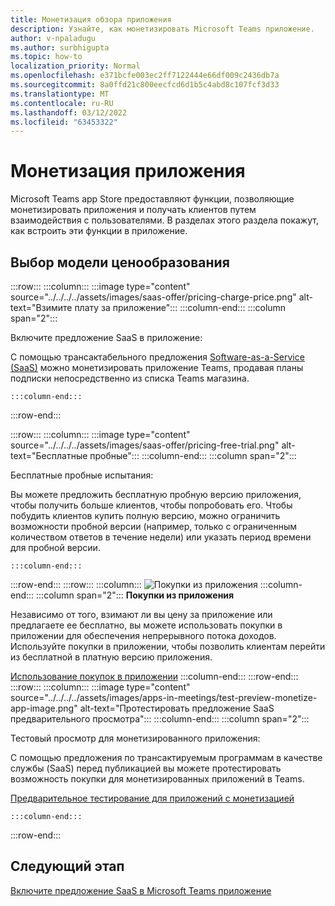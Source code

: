 ```yaml
---
title: Монетизация обзора приложения
description: Узнайте, как монетизировать Microsoft Teams приложение.
author: v-npaladugu
ms.author: surbhigupta
ms.topic: how-to
localization_priority: Normal
ms.openlocfilehash: e371bcfe003ec2ff7122444e66df009c2436db7a
ms.sourcegitcommit: 8a0ffd21c800eecfcd6d1b5c4abd8c107fcf3d33
ms.translationtype: MT
ms.contentlocale: ru-RU
ms.lasthandoff: 03/12/2022
ms.locfileid: "63453322"
---
```

# <a name="monetize-your-app"></a>Монетизация приложения

Microsoft Teams app Store предоставляют функции, позволяющие монетизировать приложения и получать клиентов путем взаимодействия с пользователями. В разделах этого раздела покажут, как встроить эти функции в приложение.

## <a name="choose-a-pricing-model"></a>Выбор модели ценообразования

:::row:::
    :::column:::
        :::image type="content" source="../../../../assets/images/saas-offer/pricing-charge-price.png" alt-text="Взимите плату за приложение":::
    :::column-end:::
    :::column span="2":::

Включите предложение SaaS в приложение:

С помощью трансактабельного предложения [Software-as-a-Service (SaaS)](~/concepts/deploy-and-publish/appsource/prepare/include-saas-offer.md) можно монетизировать приложение Teams, продавая планы подписки непосредственно из списка Teams магазина.

    :::column-end:::
:::row-end:::

:::row:::
    :::column:::
     :::image type="content" source="../../../../assets/images/saas-offer/pricing-free-trial.png" alt-text="Бесплатные пробные":::
    :::column-end:::
    :::column span="2":::

Бесплатные пробные испытания:

Вы можете предложить бесплатную пробную версию приложения, чтобы получить больше клиентов, чтобы попробовать его. Чтобы побудить клиентов купить полную версию, можно ограничить возможности пробной версии (например, только с ограниченным количеством ответов в течение недели) или указать период времени для пробной версии.

    :::column-end:::
:::row-end:::
:::row:::
    :::column:::
        ![Покупки из приложения](~/assets/images/saas-offer/pricing-in-app-purchases.png)
    :::column-end:::
    :::column span="2":::
**Покупки из приложения**

Независимо от того, взимают ли вы цену за приложение или предлагаете ее бесплатно, вы можете использовать покупки в приложении для обеспечения непрерывного потока доходов. Используйте покупки в приложении, чтобы позволить клиентам перейти из бесплатной в платную версию приложения.

[Использование покупок в приложении](~/concepts/deploy-and-publish/appsource/prepare/in-app-purchase-flow.md)
    :::column-end:::
:::row-end:::
:::row:::
    :::column:::
        :::image type="content" source="../../../../assets/images/apps-in-meetings/test-preview-monetize-app-image.png" alt-text="Протестировать предложение SaaS предварительного просмотра":::
    :::column-end:::
    :::column span="2":::

Тестовый просмотр для монетизированного приложения:

С помощью предложения по трансактируемым программам в качестве службы (SaaS) перед публикацией вы можете протестировать возможность покупки для монетизированных приложений в Teams.

[Предварительное тестирование для приложений с монетизацией](Test-preview-for-monetized-apps.md)

    :::column-end:::
:::row-end:::

## <a name="next-step"></a>Следующий этап

[Включите предложение SaaS в Microsoft Teams приложение](~/concepts/deploy-and-publish/appsource/prepare/include-saas-offer.md)
